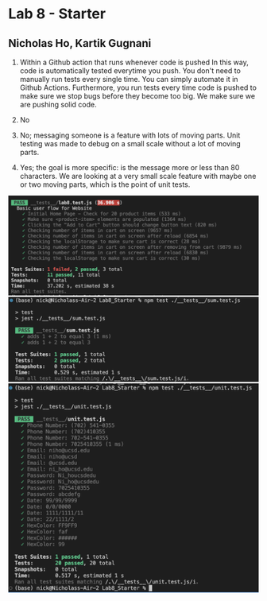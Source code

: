 # Lab 8 - Starter
## Nicholas Ho, Kartik Gugnani

1. Within a Github action that runs whenever code is pushed
In this way, code is automatically tested everytime you push. You don't need to manually run tests every single time. You can simply automate it in Github Actions. Furthermore, you run tests every time code is pushed to make sure we stop bugs before they become too big. We make sure we are pushing solid code. 


2. No

3. No; messaging someone is a feature with lots of moving parts. Unit testing was made to debug on a small scale without a lot of moving parts.

4. Yes; the goal is more specific: is the message more or less than 80 characters. We are looking at a very small scale feature with maybe one or two moving parts, which is the point of unit tests.

![](lab8.test.png)
![](sum.test.png)
![](unit.test.png)